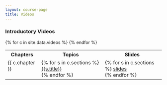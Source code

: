 ```yaml
---
layout: course-page
title: Videos
---
```


### Introductory Videos



<div class="x-scroll">
<table class="asst-table">
<tr><th>Chapters</th><th>Topics</th><th>Slides</th></tr>
{% for c in site.data.videos %}
<tr valign="top">
  <td>{{ c.chapter }}</td>
  <td>
    {% for s in c.sections %}
      <a href="{{s.url}}">{{s.title}}</a><br>
    {% endfor %}
 </td>
  <td>
    {% for s in c.sections %}
      <a href="assets/intro-videos/{{s.pdf}}">slides</a><br>
    {% endfor %}
 </td> 
</tr>
{% endfor %}
</table>
</div>

